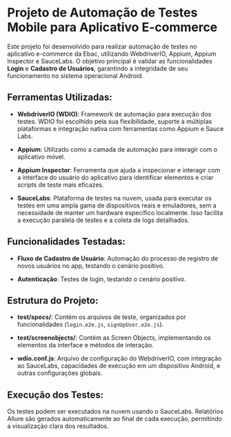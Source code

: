 # Projeto de Automação de Testes Mobile para Aplicativo E-commerce

Este projeto foi desenvolvido para realizar automação de testes no aplicativo e-commerce da Ebac, utilizando WebdriverIO, Appium, Appium Inspector e SauceLabs. O objetivo principal é validar as funcionalidades **Login** e **Cadastro de Usuários**, garantindo a integridade de seu funcionamento no sistema operacional Android.

## Ferramentas Utilizadas:

- **WebdriverIO (WDIO)**: Framework de automação para execução dos testes. WDIO foi escolhido pela sua flexibilidade, suporte a múltiplas plataformas e integração nativa com ferramentas como Appium e Sauce Labs.
  
- **Appium**: Utilizado como a camada de automação para interagir com o aplicativo móvel.

- **Appium Inspector**: Ferramenta que ajuda a inspecionar e interagir com a interface do usuário do aplicativo para identificar elementos e criar scripts de teste mais eficazes.

- **SauceLabs**: Plataforma de testes na nuvem, usada para executar os testes em uma ampla gama de dispositivos reais e emuladores, sem a necessidade de manter um hardware específico localmente. Isso facilita a execução paralela de testes e a coleta de logs detalhados.

## Funcionalidades Testadas:

- **Fluxo de Cadastro de Usuário**: Automação do processo de registro de novos usuários no app, testando o cenário positivo.

- **Autenticação**: Testes de login, testando o cenário positivo.

## Estrutura do Projeto:

- **test/specs/**: Contém os arquivos de teste, organizados por funcionalidades (`login.e2e.js`, `signUpUser.e2e.js`).

- **test/screenobjects/**: Contém as Screen Objects, implementando os elementos da interface e métodos de interação.

- **wdio.conf.js**: Arquivo de configuração do WebdriverIO, com integração ao SauceLabs, capacidades de execução em um dispositivo Android, e outras configurações globais.

## Execução dos Testes:

Os testes podem ser executados na nuvem usando o SauceLabs. Relatórios Allure são gerados automaticamente ao final de cada execução, permitindo a visualização clara dos resultados.

